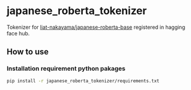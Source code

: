 # japanese_roberta_tokenizer
Tokenizer for [liat-nakayama/japanese-roberta-base](https://huggingface.co/liat-nakayama/japanese-roberta-base) registered in hagging face hub. 

## How to use

### Installation requirement python pakages

~~~bash
pip install -r japanese_roberta_tokenizer/requirements.txt
~~~
